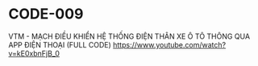 # CODE-009
VTM - MẠCH ĐIỀU KHIỂN HỆ THỐNG ĐIỆN THÂN XE Ô TÔ THÔNG QUA APP ĐIỆN THOẠI (FULL CODE)
https://www.youtube.com/watch?v=kE0xbnFjB_0
